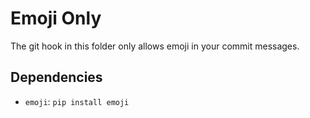 # Emoji Only
The git hook in this folder only allows emoji in your commit messages.

## Dependencies
- `emoji`: `pip install emoji`
